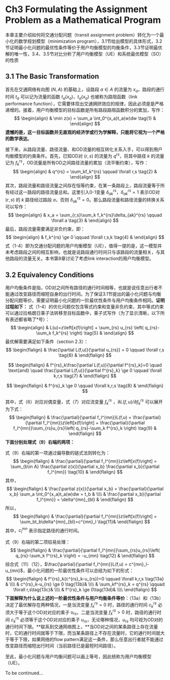 # Ch3 Formulating the Assignment Problem as a Mathematical Program

本章主要介绍如何将交通分配问题（transit assignment problem）转化为一个最小化的数学规划模型（minimization program），3.1节给出模型的具体形式，3.2节证明最小化问题的最优性条件等价于用户均衡模型的均衡条件，3.3节证明最优解的唯一性，3.4、3.5节对比分析了用户均衡模型（UE）和系统最优模型（SO）的性质

## 3.1 The Basic Transformation

首先在交通网络有向图 $(N,A)$ 的基础上，设路段 $a\in A$ 的流量为 $x_a$，路段的通行时间 $t_a$ 可以记为流量的函数 $t_a(x_a)$，$t_a(x_a)$ 也被称为路阻函数（link performance function），它需要体现出交通拥挤效应的规律，因此必须是是严格递增的。接着，用户均衡模型的目标函数是所有路段路阻函数积分的累加，写作：
$$
\begin{align}
& \min z(x) = \sum_a \int_0^{x_a}t_a(w)dw \tag{1} &
\end{align}
$$
**遗憾的是，这一目标函数并无直观的经济学或行为学解释，只能将它视为一个严格的数学表达**。

接下来，从路段流量、路径流量、和OD流量的相互转化关系入手，可以得到用户均衡模型的约束条件。首先，已知OD对 $(r,s)$ 的流量为 $q^{rs}$，将其中路径 $k$ 的流量记为 $f_{k}^{rs}$，OD流量是所有OD之间路径流量的累加（流平衡约束），写作：
$$
\begin{align}
& q^{rs} = \sum_kf_k^{rs} \qquad \forall r,s \tag{2} &
\end{align}
$$
其次，路段流量和路径流量之间存在恒等约束，在某一条路段上，路段流量等于所有经过这一路段的路径流量总和。这里引入0-1变量 $\delta_{ak}^{rs}$，$\delta_{ak}^{rs}=1$ 表示OD对 $(r,s)$ 的 $k$ 路径经过路段 $a$，否则 $\delta_{ak}^{rs}=0$。那么路段流量和路径流量的转换关系可以写作：
$$
\begin{align}
& x_a = \sum_{r,s}\sum_k f_k^{rs}\delta_{ak}^{rs} \qquad \forall a \tag{3} &
\end{align}
$$
最后，路段流量需要满足非负约束，即：
$$
\begin{align}
& f_k^{rs} \ge 0 \qquad \forall r,s,k \tag{4} &
\end{align}
$$
式（1-4）即为交通分配问题的用户均衡模型（UE），值得一提的是，这一模型并未考虑路段之间的相互影响，也就是说路段通行时间只与该路段的流量相关，与其他路段的流量无关。本书第8章讨论了考虑link interaction的用户均衡模型。

## 3.2 Equivalency Conditions

用户均衡条件是指，OD对之间所有路径的通行时间相等，也就是说任意出行者不能通过改变路径而缩短自身的出行时间。为了保证3.1节提出的最小化问题与均衡分配问题等价，需要证明最小化问题的一阶最优性条件与用户均衡条件相同。**证明过程如下：**
式（1-4）的优化问题仅包含等式约束和变量非负约束，其中等式约束可以通过拉格朗日乘子法转移至目标函数中，乘子式写作（为了显示清晰，以下所有表述都省略了\*号）：
$$
\begin{align}
& L(u)=z\left[x(f)\right] + \sum_{rs} u_{rs} \left( q_{rs}- \sum_k f_k^{rs} \right) \tag{5} &
\end{align}
$$
最优解需要满足如下条件（section 2.3）：
$$
\begin{flalign}
& \frac{\partial L(f,u)}{\partial u_{rs}} = 0 \qquad \forall r,s
\tag{6} &
\end{flalign}
$$

$$
\begin{flalign}
& f^{rs}_k\frac{\partial L(f,u)}{\partial f^{rs}_k}=0 
\quad \text{and} \quad
\frac{\partial L(f,u)}{\partial f^{rs}_k} \ge 0 \qquad \forall k,r,s
\tag{7} &
\end{flalign}
$$

$$
\begin{flalign}
& f^{rs}_k \ge 0  \qquad \forall k,r,s \tag{8} &
\end{flalign}
$$

其中，式（6）对应对偶变量，式（7）对应流变量 $f^{rs}_k$ ，${\partial L(f,u)}/{\partial f^{rs}_k}$ 可以展开为下式：
$$
\begin{flalign}
& \frac{\partial}{\partial f_l^{mn}}L(f,u) = 
\frac{\partial}{\partial f_l^{mn}}z\left[x(f)\right] +
\frac{\partial}{\partial f_l^{mn}}\sum_{rs}u_{rs}\left( q_{rs}-\sum_k f^{rs}_k \right)
\tag{9} &
\end{flalign}
$$
**下面分别处理式（9）右端的两项：**

式（9）右端的第一项通过偏导数的链式法则转化为：
$$
\begin{flalign}
& \frac{\partial}{\partial f_l^{mn}}z\left[x(f)\right] =
\sum_{b\in A} \frac{\partial z(x)}{\partial x_b} \frac{\partial x_b}{\partial f_l^{mn}}
\tag{10} &
\end{flalign}
$$
其中，
$$
\begin{flalign}
& \frac{\partial z(x)}{\partial x_b} = \frac{\partial}{\partial x_b} \sum_a \int_0^{x_a}t_a(w)dw = t_b & \\\\
& \frac{\partial x_b}{\partial f_l^{mn}} = \delta^{mn}_{bl} &
\end{flalign}
$$
所以，
$$
\begin{flalign}
& \frac{\partial}{\partial f_l^{mn}}z\left[x(f)\right] = \sum_bt_b\delta^{mn}_{bl}=c^{mn}_l \tag{11}&
\end{flalign}
$$
其中，$c^{mn}_l$ 表示指定路径的通行时间。

式（9）右端的第二项较易处理：
$$
\begin{flalign}
& \frac{\partial}{\partial f_l^{mn}}\sum_{rs}u_{rs}\left( q_{rs}-\sum_k f^{rs}_k \right) = -u_{mn}
\tag{12} &
\end{flalign}
$$
综合式（11）（12），$\frac{\partial}{\partial f_l^{mn}}L(f,u) = c^{mn}_l-u_{mn}$，最小化问题的一阶最优性条件可以总结为如下的形式：
$$
\begin{flalign}
& f^{rs}_k(c^{rs}_k-u_{rs})=0 \qquad \forall k,r,s \tag{13a} & \\\\
& c^{rs}_k-u_{rs} \ge 0 \tag{13b}& \\\\
& \sum_kf^{rs}_k = q^{rs} \qquad \forall r,s\tag{13c}& \\\\
& f^{rs}_k \ge 0\tag{13d}& \\\\
\end{flalign}
$$
**下面解释为什么说上述的一阶最优性条件与用户均衡条件等价**：（13a）和（13b）决定了最优解存在两种情况，一是当流变量 $f^{rs}_k=0$ 时，路径的通行时间 $c^{rs}_k$ 必须大于等于这个OD对对应的乘子 $u_{rs}$，二是当流变量 $f^{rs}_k>0$ 时，路径的通行时间 $c^{rs}_k$ 必须等于这个OD对对应的乘子 $u_{rs}$，无论哪种情况，$u_{rs}$ 均可视为OD对的通行时间下限。**联系到交通网络图上，**当OD对之间的某条路径上存在流量时，它的通行时间就等于下限，而当某条路径上不存在流量时，它的通行时间就大于等于下限，如果网络的flow pattern满足这一条件，那么任意出行者就不能通过改变路径而缩短出行时间（当前路径已是最短时间路径）。

至此，最小化问题与用户均衡问题可以画上等号，因此统称为用户均衡模型（UE）。



To be continued...

